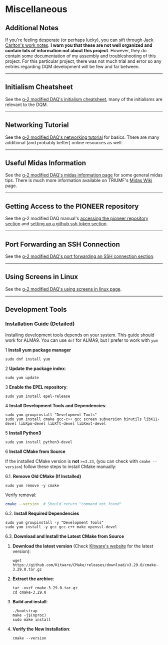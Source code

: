 # Miscellaneous

## Additional Notes

If you're feeling desperate (or perhaps lucky), you can sift through [Jack Carlton's work notes](https://jaca230.github.io/joplin_notes_page/). **I warn you that these are not well organized and contain lots of information not about this project**. However, they do contain some documentation of my assembly and troubleshooting of this project. For this particular project, there was not much trial and error so any entries regarding DQM development will be few and far between.

---

## Initialism Cheatsheet

See the [g-2 modified DAQ's initialism cheatsheet](https://jaca230.github.io/teststand_daq_manual/miscellaneous_info/#initialism-cheatsheet), many of the initialisms are relevant to the DQM.

---

## Networking Tutorial

See the [g-2 modified DAQ's networking tutorial](https://jaca230.github.io/teststand_daq_manual/networking/) for basics. There are many additional (and probably better) online resources as well.

---

## Useful Midas Information

See the [g-2 modified DAQ's midas information page](https://jaca230.github.io/teststand_daq_manual/midas/) for some general midas tips. There is much more information available on TRIUMF's [Midas Wiki](https://daq00.triumf.ca/MidasWiki/index.php/Main_Page) page.

---

## Getting Access to the PIONEER repository

See the g-2 modified DAQ manual's [accessing the pioneer repository section](https://jaca230.github.io/teststand_daq_manual/software_dependencies/#pioneer-experiment-repositories) and [setting up a github ssh token section](https://jaca230.github.io/teststand_daq_manual/software_dependencies/#setting-up-a-github-ssh-token-on-rhel79-systems).

---

## Port Forwarding an SSH Connection

See the [g-2 modified DAQ's port forwarding an SSH connection section](https://jaca230.github.io/teststand_daq_manual/miscellaneous_info/#port-forwarding-an-ssh-connection).

---

## Using Screens in Linux

See the [g-2 modified DAQ's using screens in linux page](https://jaca230.github.io/teststand_daq_manual/miscellaneous_info/#using-screens-in-linux).

---

## Development Tools

### Installation Guide (Detailed)
Installing development tools depends on your system. This guide should work for ALMA9. You can use `dnf` for ALMA9, but I prefer to work with `yum`

1 **Install yum package manager**

```
sudo dnf install yum
```

2 **Update the package index**:

```
sudo yum update
```

3 **Enable the EPEL repository**:

```
sudo yum install epel-release
```

4 **Install Development Tools and Dependencies**:

```
sudo yum groupinstall "Development Tools"
sudo yum install cmake gcc-c++ gcc screen subversion binutils libX11-devel libXpm-devel libXft-devel libXext-devel
```

5 **Install Python3**

```
sudo yum install python3-devel
```

6 **Install CMake from Source**  

If the installed CMake version is **not** `>=3.23`, (you can check with `cmake --version`) follow these steps to install CMake manually:

6.1. **Remove Old CMake (If Installed)**

```
sudo yum remove -y cmake
```

Verify removal:
```bash
cmake --version  # Should return "command not found"
```

6.2. **Install Required Dependencies**

```
sudo yum groupinstall -y "Development Tools"
sudo yum install -y gcc gcc-c++ make openssl-devel
```

6.3. **Download and Install the Latest CMake from Source**

1. **Download the latest version** (Check [Kitware's website](https://cmake.org/download/) for the latest version):
   ```
   wget https://github.com/Kitware/CMake/releases/download/v3.29.0/cmake-3.29.0.tar.gz
   ```

2. **Extract the archive**:
   ```
   tar -xvzf cmake-3.29.0.tar.gz
   cd cmake-3.29.0
   ```

3. **Build and install**:
   ```
   ./bootstrap
   make -j$(nproc)
   sudo make install
   ```

4. **Verify the New Installation**:
   ```
   cmake --version
   ```

```
